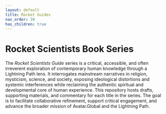 ```yaml
---
layout: default
title: Rocket Guides
nav_order: 30
has_children: true
---
```

# Rocket Scientists Book Series

The *Rocket Scientists Guide* series is a critical, accessible, and often irreverent exploration of contemporary human knowledge through a Lightning Path lens. It interrogates mainstream narratives in religion, mysticism, science, and society, exposing ideological distortions and systemic interferences while reclaiming the authentic spiritual and developmental core of human experience. This repository hosts drafts, supporting materials, and commentary for each title in the series. The goal is to facilitate collaborative refinement, support critical engagement, and advance the broader mission of Avatar.Global and the Lightning Path.

